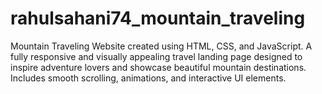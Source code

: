 # rahulsahani74_mountain_traveling
Mountain Traveling Website created using HTML, CSS, and JavaScript. A fully responsive and visually appealing travel landing page designed to inspire adventure lovers and showcase beautiful mountain destinations. Includes smooth scrolling, animations, and interactive UI elements.
